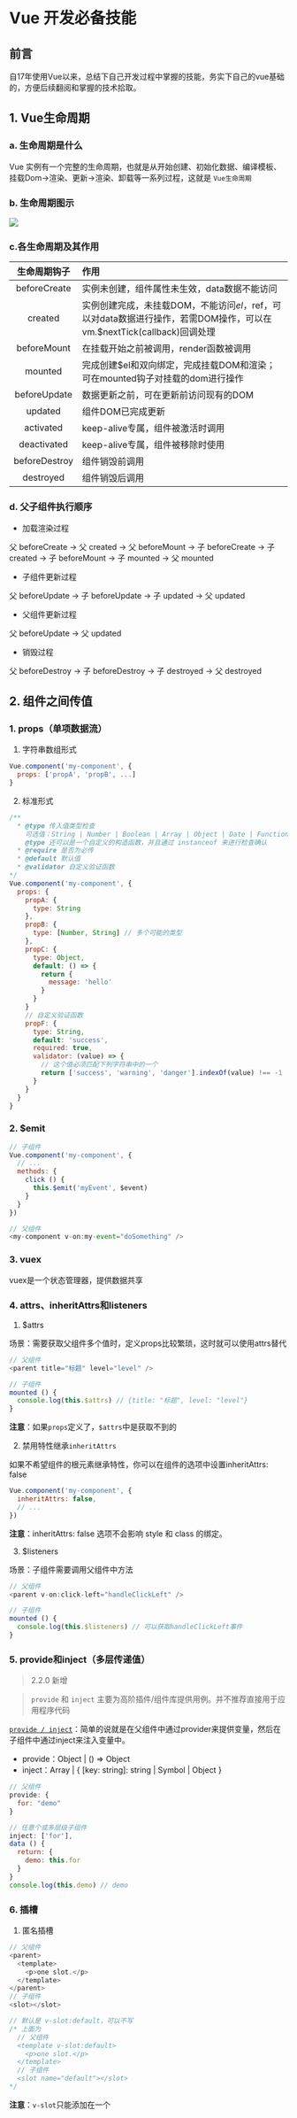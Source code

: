 # Vue 开发必备技能
## 前言
自17年使用Vue以来，总结下自己开发过程中掌握的技能，务实下自己的vue基础的，方便后续翻阅和掌握的技术拾取。

## 1. Vue生命周期
### a. 生命周期是什么
Vue 实例有一个完整的生命周期，也就是从开始创建、初始化数据、编译模板、挂载Dom→渲染、更新→渲染、卸载等一系列过程，这就是 `Vue生命周期`

### b. 生命周期图示
![](./images/period.png)

### c.各生命周期及其作用

|  生命周期钩子   | 作用  |
|  :----:  | :-----  |
| beforeCreate  | 实例未创建，组件属性未生效，data数据不能访问 |
| created  | 实例创建完成，未挂载DOM，不能访问$el，$ref，可以对data数据进行操作，若需DOM操作，可以在vm.$nextTick(callback)回调处理 |
| beforeMount  | 在挂载开始之前被调用，render函数被调用 |
| mounted  | 完成创建$el和双向绑定，完成挂载DOM和渲染；可在mounted钩子对挂载的dom进行操作 |
| beforeUpdate  | 数据更新之前，可在更新前访问现有的DOM |
| updated  | 组件DOM已完成更新 |
| activated  | keep-alive专属，组件被激活时调用 |
| deactivated  | keep-alive专属，组件被移除时使用 |
| beforeDestroy  | 组件销毁前调用 |
| destroyed   | 组件销毁后调用 |

### d. 父子组件执行顺序
- 加载渲染过程

父 beforeCreate -> 父 created -> 父 beforeMount -> 子 beforeCreate -> 子 created -> 子 beforeMount -> 子 mounted -> 父 mounted

- 子组件更新过程

父 beforeUpdate -> 子 beforeUpdate -> 子 updated -> 父 updated

- 父组件更新过程

父 beforeUpdate -> 父 updated

- 销毁过程

父 beforeDestroy -> 子 beforeDestroy -> 子 destroyed -> 父 destroyed

## 2. 组件之间传值
### 1. props（单项数据流）
1. 字符串数组形式
```js
Vue.component('my-component', {
  props: ['propA', 'propB', ...]
}
```

2. 标准形式
```js
/**
  * @type 传入值类型检查
    可选值：String | Number | Boolean | Array | Object | Date | Function | Symbol
    @type 还可以是一个自定义的构造函数，并且通过 instanceof 来进行检查确认
  * @require 是否为必传
  * @default 默认值
  * @validator 自定义验证函数
*/
Vue.component('my-component', {
  props: {
    propA: {
      type: String
    },
    propB: {
      type: [Number, String] // 多个可能的类型
    },
    propC: {
      type: Object,
      default: () => {
        return {
          message: 'hello'
        }
      }
    }
    // 自定义验证函数
    propF: {
      type: String,
      default: 'success',
      required: true,
      validator: (value) => {
        // 这个值必须匹配下列字符串中的一个
        return ['success', 'warning', 'danger'].indexOf(value) !== -1
      }
    }
  }
}
```

### 2. $emit
```js
// 子组件
Vue.component('my-component', {
  // ...
  methods: {
    click () {
      this.$emit('myEvent', $event)
    }
  }
})

// 父组件
<my-component v-on:my-event="doSomething" />
```
### 3. vuex
vuex是一个状态管理器，提供数据共享

### 4. attrs、inheritAttrs和listeners
1. $attrs

场景：需要获取父组件多个值时，定义props比较繁琐，这时就可以使用attrs替代

```js
// 父组件
<parent title="标题" level="level" />

// 子组件
mounted () {
  console.log(this.$attrs) // {title: "标题", level: "level"}
}
```
**注意**：如果`props`定义了，`$attrs`中是获取不到的

2. 禁用特性继承`inheritAttrs`

如果不希望组件的根元素继承特性，你可以在组件的选项中设置inheritAttrs: false

```js
Vue.component('my-component', {
  inheritAttrs: false,
  // ...
})
```
**注意**：inheritAttrs: false 选项不会影响 style 和 class 的绑定。

3. $listeners

场景：子组件需要调用父组件中方法
```js
// 父组件
<parent v-on:click-left="handleClickLeft" />

// 子组件
mounted () {
  console.log(this.$listeners) // 可以获取handleClickLeft事件
}
```


### 5. provide和inject（多层传递值）
> 2.2.0 新增

> `provide` 和 `inject` 主要为高阶插件/组件库提供用例。并不推荐直接用于应用程序代码

[`provide / inject`](https://cn.vuejs.org/v2/api/#provide-inject)：简单的说就是在父组件中通过provider来提供变量，然后在子组件中通过inject来注入变量中。

- provide：Object | () => Object
- inject：Array<string> | { [key: string]: string | Symbol | Object }
```js
// 父组件
provide: {
  for: "demo"
}

// 任意个或多层级子组件
inject: ['for'],
data () {
  return: {
    demo: this.for
  }
}
console.log(this.demo) // demo
```

### 6. 插槽
1. 匿名插槽
```js
// 父组件
<parent>
  <template>
    <p>one slot.</p>
  </template>
</parent>
// 子组件
<slot></slot>

// 默认是 v-slot:default，可以不写
/* 上面为
  // 父组件
  <template v-slot:default>
    <p>one slot.</p>
  </template>
  // 子组件
  <slot name="default"></slot>
*/
```
**注意**：`v-slot`只能添加在一个 <template> 上， 若为多个则需要具名插槽

2. 具名插槽

顾名思义：插槽组件slot标签带name命名
```js
// 父组件
<parent>
  <template v-slot:header>
    <h1>Here might be a page title</h1>
  </template>
</parent>

// 子组件
<slot name="header"></slot>
```
> 若想判断存在显示对应的插槽可以通过 v-if="$slots.name"；例如： v-if="$slots.default" v-if="$slots.header"

3. 作用域插槽

父组件可以访问子组件数据

```js
// 父组件
<parent>
  <template v-slot:user="slotProps">
    {{ slotProps.user.firstName }}
  </template>
</parent>

// 子组件
Vue.component('my-component', {
  data: {
    user: {
      firstName: 'Smith',
      lastName: 'Harden'
    }
  },
  template: `
    <slot v-bind:user="user" name="user">
      {{ user.firstName }}
    </slot>
  `
})
// slotProps 可以随便命名
// slotProps 绑定的是子组件上的 user 对象
```
### 7. parent和children
指定已创建的实例之父实例，在两者之间建立父子关系。
子实例可以用 this.$parent 访问父实例，子实例被推入父实例的 $children 数组中。

1. $children

- 类型：Array
- 详细：`$children` **并不能保证顺序, 也不是响应式的**

```js
// 父组件
console.log(this.$children) // 只能获取一级子组件的属性和方法

// 子组件
console.log(this.$parent) // 只能获取 parent 的属性和方法
```

### 8. `.sync` 修饰符
> 2.3.0+ 新增
```js
// 父组件
<my-component v-bind:title.sync="title" />
// 等同于
<my-component
  v-bind:title="title"
  v-on:update:title="val => title = val"
/>

// 子组件做了什么？
// 通过 $emit 触发 update方法更新 title
this.$emit('update:title', newTitle)
```
## 3. watch
[vm.$watch( expOrFn, callback, [options] )](https://cn.vuejs.org/v2/api/#vm-watch) 详细说明

### options：deep（深度监听） 和 immediate（立即执行）

```js
var data = { a: 1 }

var vm = new Vue({
  el: '#root',
  data: data
})

vm.$watch(
  'a',
  function (newVal, oldVal) {
    console.log(val, oldVal)
  },
  // 深度 watcher
  {
    deep: true,
    // 该回调将会在侦听开始之后被立即调用
    immediate: true
  }
)
```

## 3. 不常用但实用的开发小技巧
### 1. v-cloak
场景：网络加载慢，是出现`{{}}`插值来不及渲染的情况，可以使用`v-cloak`解决
```html
<div v-cloak>
  {{ message }}
</div>
<!-- 不会显示，直到编译结束。 -->
```
```css
[v-cloak] {
    display: none;
}
```
### 2. $forceUpdate
场景：render函数没有自动更新，
解决：强制刷新，解决页面不会重新渲染的问题，`this.$forceUpdate()`

### 3. Object.freeze
`Object.freeze()`是ES5新增的特性，可以冻结一个对象，防止对象被修改。
```js
new Vue({
  data: {
      // vue不会对list里的object做getter、setter绑定
    list: Object.freeze([
      { value: 1 },
      { value: 2 }
    ])
  },
  created () {
    // 界面不会有响应
    this.list[0].value = 100;

    // 下面两种做法，界面都会响应
    this.list = [
      { value: 100 },
      { value: 200 }
    ]
    this.list = Object.freeze([
      { value: 100 },
      { value: 200 }
    ])
  }
})
```

### 4. template 调试
场景: 在Vue开发过程中, 经常会遇到template模板渲染时JavaScript变量出错的问题
```js
// main.js
Vue.prototype.$log = window.console.log

// 组件内部
<div>{{$log(info)}}</div>
```

### 5. transformToRequire
场景：vue-cli3脚手架引入图片，需提前 require 传给一个变量再传给组件

解决：`transformToRequire` **再也不用把图片写成变量了**
```js
// 配置之前
<template>
  <div>
    <avatar :default-src="imgUrl"></avatar>
  </div>
</template>
<script>
  export default {
    created () {
      this.imgUrl = require('./assets/default.png')
    }
  }
</script>
```
vue.config.js中配置
```js
{
  vue: {
    transformToRequire: {
      avatar: ['default-src']
    }
  }
}
```
```js
<template>
  <div>
    <avatar default-src="./assets/default.png"></avatar>
  </div>
</template>
```

### 6. img 图片加载失败
场景：移动端会出现很多图片的加载，某些图片加载不出来

解决：引入默认的图片替换
1. vue-lazyload 图片懒加载插件

```shell
$ yarn add vue-lazyload
```

```js
// main.js
import VueLazyload from 'vue-lazyload'

Vue.use(VueLazyload, {
  loading: require('assets/images/default.png')
})

// 页面中 
<img width="60" height="60" v-lazy="item.imgUrl">
```

2. 使用原生error事件处理
```js
new Vue({
  template: `
    <img :src="imgUrl" @error="handleError" />
  `,
  data: {
    imgUrl: ''
  },
  methods: {
    handleError (ev) {
      ev.currentTarget.src = require('assets/images/default.png')
    }
  }
})
```

### 7. 路径别名配置
```js
// vue.config.js
resolve: {
  // 配置项目别名
  alias: {
    '@': resolve('./src'),
    'api': resolve('./src/api'),
    'assets': resolve('./src/assets'),
    'baseUI': resolve('./src/baseUI'),
    'components': resolve('./src/components'),
    'utils': resolve('./src/utils'),
    'views': resolve('./src/views')
  }
}
// 也可以
const path = require('path')

function resolve (dir) {
  return path.join(__dirname, dir)
}

module.exports = {
  chainWebpack: config => {
    config.resolve.alias
      .set(key, value) // 如set('@components', resolve('src/components'))
  }
}
```

### 8. 不同路由的组件复用
场景：相同的组件在不同路由下不刷新
```html
<router-view :key="$route.fullpath"></router-view>
```

### 9.  require.context() 自动化全局注册

```js
const requireComponent = require.context(
  // 其组件目录的相对路径
  './components',
  // 是否查询其子目录
  false,
  // 匹配基础组件文件名的正则表达式
  /Base[A-Z]\w+\.(vue|js)$/
)

requireComponent.keys().forEach(fileName => {
  // 获取组件配置
  const componentConfig = requireComponent(fileName)

  // 获取组件的 PascalCase 命名
  const componentName = upperFirst(
    camelCase(
      // 获取和目录深度无关的文件名
      fileName
        .split('/')
        .pop()
        .replace(/\.\w+$/, '')
    )
  )

  // 全局注册组件
  Vue.component(
    componentName,
    // 如果这个组件选项是通过 `export default` 导出的，
    // 那么就会优先使用 `.default`，
    // 否则回退到使用模块的根。
    componentConfig.default || componentConfig
  )
})
```
### 10. 深度作用选择器
[Scoped Css](https://vue-loader.vuejs.org/guide/scoped-css.html#deep-selectors)

当 `<style>` 标签有 `scoped` 属性时，它的 `CSS` 只作用于当前组件中的元素

场景：有些情况调用第三方组件并需要修改其样式，而又不想去除scoped属性造成组件之间的样式污染又可以影响其样式

#### 解决方式
1. `>>>`

```js
<div class="demo">
  <el-input v-model="text"></el-input>
</div>
<style scoped>
  .demo >>> .el-input { /* ... */ }
</style>
```
会编译成
```css
.demo[data-v-f3f3eg9] .b { /* ... */ }
```

2. `/deep/`

```js
<div class="demo">
  <el-input v-model="text"></el-input>
</div>
<style scoped>
  .demo /deep/ input { /* ... */ }
</style>
```
会编译成
```css
.demo[data-v-f3f3eg9] input { /* ... */ }
```